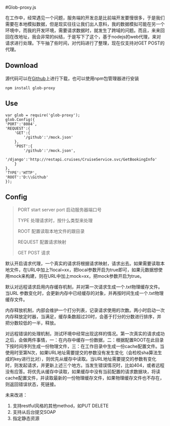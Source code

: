 #Glob-proxy.js

在工作中，经常遇见一个问题，服务端的开发总是比前端开发要慢很多，于是我们需要在本地模拟数据，但是现实往往让我们出人意料，我的数据模拟可能在另一个环境中，而我的开发环境，需要请求数据时，就发生了跨域的问题。而且，来来回回在改地址，我会非常的纠结，于是写下了这个，基于nodejs的web代理，来对请求进行处理。下午抽了些时间，对代码进行了整理，现在仅支持对GET POST的代理。

## Download
源代码可以在[Github](https://github.com/lcepy/glob-proxy)上进行下载，也可以使用npm包管理器进行安装

	npm install glob-proxy
## Use

	var glob = require('glob-proxy');
	glob.Config({
	'PORT':'8084',
	'REQUEST':{
		'GET':{
			'/github':'/mock.json'
		},
		'POST':{
			'/github':'/mock.json',
			'/django':'http://restapi.cruises/CruiseService.svc/GetBookingInfo'
		}
	},
	'TYPE':'HTTP',
	'ROOT':'D:\\Github'
	});

## Config

>
>PORT start server port 启动服务器端口号
>
>TYPE 处理请求时，按什么类型来处理	
>
>ROOT 配置读取本地文件的跟目录
>
>REQUEST 配置请求映射
>
>GET POST 请求
>

默认开启请求代理，一个真实的请求将根据请求映射，请求出去。如果需要读取本地文件，在URL中加上?local=xx，把local参数开启为true即可，如果元数据想使用mock来构建，则在URL中加上mock=xx，把mock参数开启为true。

默认对远程请求启用内存缓存机制，并对第一次请求生成一个.txt物理缓存文件。当URL 参数变化时，会更新内存中已经缓存的对象，并再按时间生成一个.txt物理缓存文件。

内存释放机制，内部会维护一个打分列表，记录请求使用的次数。两小时启动一次内存释放定时器，当满足，缓存条数超过20时，会基于打分的分数进行排序，并把分数较低的一半，释放。

对远程错误的处理机制，测试环境中经常出现这样的情况。第一次真实的请求成功之后，会做两件事情，一：在内存中缓存一份数据，二：根据配置ROOT在此目录下按时间序列生成一份物理文件，三：在工作目录中生成一份cache配置文件。当使用时至第N次，如果URL地址需要提交的参数没有发生变化（会检校sha算法生成的key进行比对），则优先从缓存中读取。当URL地址需要提交的参数有变化时，则发起请求，并更新上述三个地方。当发生错误情况时，比如404，或者远程没有应答。将优先从缓存中读取，如果缓存中没有当前配置的请求数据块，将读cache配置文件，并读取最新的一份物理缓存文件，如果物理缓存文件也不存在，则返回错误状态，死链接。


未来改进：

	
1. 支持restful风格的其他method，如PUT DELETE
2. 支持从后台提交SOAP
3. 指定静态资源






